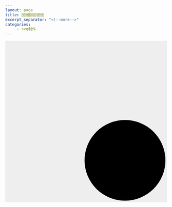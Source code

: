 ```yaml
---
layout: page
title: 圈圈圆圆圈圈
excerpt_separator: "<!--more-->"
categories:
     - svg制作
---
```


<!--more-->
<style>
body { margin: 0 }
svg { vertical-align: middle; background-color: #eee }
</style>

<svg viewBox="0 0 4 4">
    <circle cx="3" cy="3" r="1">
        <animate
            attributeName="cx"
            attributeType="XML"
            dur="4s"
            values="3;1;3"
            keyTimes="0;.5;1"
            repeatCount="indefinite"
        />
        <animate
            attributeName="cy"
            attributeType="XML"
            dur="4s"
            values="3;1;3"
            keyTimes="0;.5;1"
            repeatCount="indefinite"
        />
    </circle>
</svg>